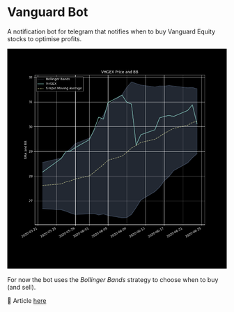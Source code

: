 # Vanguard Bot

A notification bot for telegram that notifies when to buy Vanguard Equity stocks to optimise profits.

![Bollinger Bands](./bollinger.png)

For now the bot uses the *Bollinger Bands* strategy to choose when to buy (and sell).

:page_facing_up: Article [here](https://danielcarlander.com/stocks-bot?utm_source=github.com&utm_medium=referral)